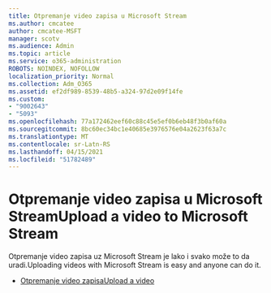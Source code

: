 ```yaml
---
title: Otpremanje video zapisa u Microsoft Stream
ms.author: cmcatee
author: cmcatee-MSFT
manager: scotv
ms.audience: Admin
ms.topic: article
ms.service: o365-administration
ROBOTS: NOINDEX, NOFOLLOW
localization_priority: Normal
ms.collection: Adm_O365
ms.assetid: ef2df989-8539-48b5-a324-97d2e09f14fe
ms.custom:
- "9002643"
- "5093"
ms.openlocfilehash: 77a172462eef60c88c45e5ef0b6eb48f3b0af60a
ms.sourcegitcommit: 8bc60ec34bc1e40685e3976576e04a2623f63a7c
ms.translationtype: MT
ms.contentlocale: sr-Latn-RS
ms.lasthandoff: 04/15/2021
ms.locfileid: "51782489"
---
```

# <a name="upload-a-video-to-microsoft-stream"></a><span data-ttu-id="b8cf2-102">Otpremanje video zapisa u Microsoft Stream</span><span class="sxs-lookup"><span data-stu-id="b8cf2-102">Upload a video to Microsoft Stream</span></span>

<span data-ttu-id="b8cf2-103">Otpremanje video zapisa uz Microsoft Stream je lako i svako može to da uradi.</span><span class="sxs-lookup"><span data-stu-id="b8cf2-103">Uploading videos with Microsoft Stream is easy and anyone can do it.</span></span>

- [<span data-ttu-id="b8cf2-104">Otpremanje video zapisa</span><span class="sxs-lookup"><span data-stu-id="b8cf2-104">Upload a video</span></span>](https://docs.microsoft.com/stream/portal-upload-video)
